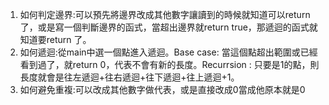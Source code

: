 1. 如何判定邊界:可以預先將邊界改成其他數字讓讀到的時候就知道可以return 了，或是寫一個判斷邊界的函式，當超出邊界就return true，那遞迴的函式就知道要return 了。
2. 如何遞迴:從main中選一個點進入遞迴。Base case: 當這個點超出範圍或已經看到過了，就return 0，代表不會有新的長度。Recurrsion : 只要是1的點，則長度就會是往左遞迴+往右遞迴+往下遞迴+往上遞迴+1。
3. 如何避免重複:可以改成其他數字做代表，或是直接改成0當成他原本就是0
